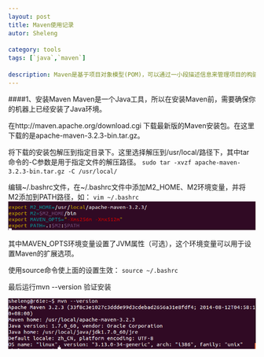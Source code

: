 ```yaml
---
layout: post
title: Maven使用记录
autor: Sheleng

category: tools
tags: [`java`,`maven`]

description: Maven是基于项目对象模型(POM)，可以通过一小段描述信息来管理项目的构建，报告和文档的软件项目管理工具。
---
```


####1、安装Maven
Maven是一个Java工具，所以在安装Maven前，需要确保你的机器上已经安装了Java环境。


在http://maven.apache.org/download.cgi 下载最新版的Maven安装包。在这里下载的是apache-maven-3.2.3-bin.tar.gz。


将下载的安装包解压到指定目录下。这里选择解压到/usr/local/路径下，其中tar命令的-C参数是用于指定文件的解压路径。
`sudo tar -xvzf apache-maven-3.2.3-bin.tar.gz -C /usr/local/`


编辑~/.bashrc文件，在~/.bashrc文件中添加M2_HOME、M2环境变量，并将M2添加到PATH路径，如：
`vim ~/.bashrc`
![](/public/images/posts/tools/2014-08-20-maven-use-records/vim-bashrc.png)

其中MAVEN_OPTS环境变量设置了JVM属性（可选），这个环境变量可以用于设置Maven的扩展选项。

使用source命令使上面的设置生效：
`source ~/.bashrc`

最后运行mvn --version 验证安装

![](/public/images/posts/tools/2014-08-20-maven-use-records/mvn-version.png)
